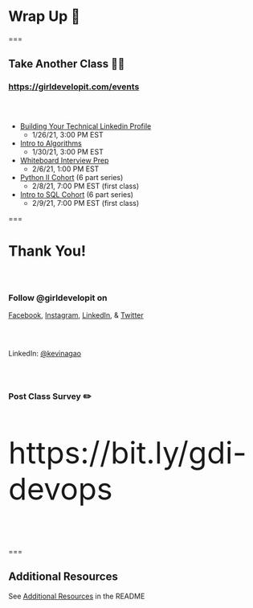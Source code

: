 # Wrap Up 💝

===

## Take Another Class 👩‍🏫

### https://girldevelopit.com/events

### &nbsp;

- [Building Your Technical Linkedin Profile](https://girldevelopit.com/events/details/girl-develop-it-gdi-career-conversations-presents-building-your-technical-linkedin-profile/)
  - 1/26/21, 3:00 PM EST
- [Intro to Algorithms](https://girldevelopit.com/events/details/girl-develop-it-virtual-chapter-presents-introduction-to-algorithms)
  - 1/30/21, 3:00 PM EST
- [Whiteboard Interview Prep](https://girldevelopit.com/events/details/girl-develop-it-virtual-classes-presents-whiteboard-interview-prep/)
  - 2/6/21, 1:00 PM EST
- [Python II Cohort](https://girldevelopit.com/events/details/girl-develop-it-virtual-classes-presents-python-ii-cohort-6-class-series) (6 part series)
  - 2/8/21, 7:00 PM EST (first class)
- [Intro to SQL Cohort](https://girldevelopit.com/events/details/girl-develop-it-virtual-chapter-presents-intro-to-sql-learning-cohort-6-class-series) (6 part series)
  - 2/9/21, 7:00 PM EST (first class)

===

# Thank You!

### &nbsp;

### Follow @girldevelopit on

[Facebook](https://www.facebook.com/girldevelopit), [Instagram](https://www.instagram.com/girldevelopit), [LinkedIn](https://www.linkedin.com/company/girl-develop-it/), & [Twitter](https://twitter.com/girldevelopit)

### &nbsp;

LinkedIn: [@kevinagao](https://linkedin.com/in/kevinagao)

### &nbsp;

### Post Class Survey ✏️

<p style="font-size: 60px; margin-bottom: 5rem;">https://bit.ly/gdi-devops️</p>

===

## Additional Resources

See [Additional Resources](https://github.com/sudowork/gdi-intro-to-devops#additional-resources) in the README
